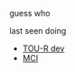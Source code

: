 guess who




last seen doing
 - [TOU-R dev](https://github.com/eDonnes124/Town-Of-Us-R)
 - [MCI](https://github.com/MyDragonBreath/AmongUs.MultiClientInstancing)
